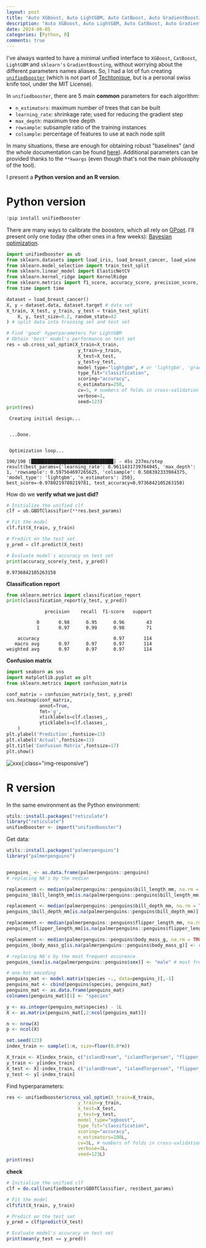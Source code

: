 ```yaml
---
layout: post
title: "Auto XGBoost, Auto LightGBM, Auto CatBoost, Auto GradientBoosting"
description: "Auto XGBoost, Auto LightGBM, Auto CatBoost, Auto GradientBoosting"
date: 2024-08-05
categories: [Python, R]
comments: true
---
```


I've always wanted to have a minimal unified interface to `XGBoost`, `CatBoost`, `LightGBM` and `sklearn's` `GradientBoosting`, without worrying about the different parameters names aliases. So, I had a lot of fun  creating [`unifiedbooster`](https://github.com/thierrymoudiki/unifiedbooster) (which is not part of [Techtonique](https://github.com/Techtonique), but is a personal swiss knife tool, under the MIT License).

In `unifiedbooster`, there are 5 main __common__  parameters for each algorithm:

- `n_estimators`: maximum number of trees that can be built
- `learning_rate`: shrinkage rate; used for reducing the gradient step
- `max_depth`: maximum tree depth
- `rowsample`: subsample ratio of the training instances
- `colsample`: percentage of features to use at each node split

In many situations, these are enough for obtaining robust "baselines" (and the whole documentation can be found [here](https://techtonique.github.io/unifiedbooster/unifiedbooster.html)). Additional parameters can be provided thanks to the `**kwargs` (even though that's not the main philosophy of the tool).

I present a **Python version and an R version**.

# Python version

```python
!pip install unifiedbooster
```

There are many ways to calibrate the _boosters_, which all rely on [GPopt](https://github.com/Techtonique/GPopt). I'll present only one today (the other ones in a few weeks): [Bayesian optimization](https://thierrymoudiki.github.io/blog/2021/04/16/python/misc/gpopt).


```python
import unifiedbooster as ub
from sklearn.datasets import load_iris, load_breast_cancer, load_wine
from sklearn.model_selection import train_test_split
from sklearn.linear_model import ElasticNetCV
from sklearn.kernel_ridge import KernelRidge
from sklearn.metrics import f1_score, accuracy_score, precision_score, recall_score
from time import time

dataset = load_breast_cancer()
X, y = dataset.data, dataset.target # data set
X_train, X_test, y_train, y_test = train_test_split(
    X, y, test_size=0.2, random_state=42
) # split data into training set and test set

# Find 'good' hyperparameters for LightGBM
# Obtain 'best' model's performance on test set
res = ub.cross_val_optim(X_train=X_train,
                          y_train=y_train,
                          X_test=X_test,
                          y_test=y_test,
                          model_type="lightgbm", # or 'lightgbm', 'gradientboosting', 'catboost'
                          type_fit="classification",
                          scoring="accuracy",
                          n_estimators=250,
                          cv=5, # numbers of folds in cross-validation
                          verbose=1,
                          seed=123)
print(res)
```

    
     Creating initial design... 
    
    
     ...Done. 
    
    
     Optimization loop... 
    
    190/190 [██████████████████████████████] - 45s 237ms/step
    result(best_params={'learning_rate': 0.9611431739764045, 'max_depth': 1, 'rowsample': 0.597564697265625, 'colsample': 0.508392333984375, 'model_type': 'lightgbm', 'n_estimators': 250}, best_score=-0.9780219780219781, test_accuracy=0.9736842105263158)


How do we **verify what we just did?**


```python
# Initialize the unified clf 
clf = ub.GBDTClassifier(**res.best_params)

# Fit the model
clf.fit(X_train, y_train)

# Predict on the test set
y_pred = clf.predict(X_test)

# Evaluate model's accuracy on test set
print(accuracy_score(y_test, y_pred))
```

    0.9736842105263158

**Classification report**

```python
from sklearn.metrics import classification_report
print(classification_report(y_test, y_pred))
```

                  precision    recall  f1-score   support
    
               0       0.98      0.95      0.96        43
               1       0.97      0.99      0.98        71
    
        accuracy                           0.97       114
       macro avg       0.97      0.97      0.97       114
    weighted avg       0.97      0.97      0.97       114
    

**Confusion matrix**

```python
import seaborn as sns
import matplotlib.pyplot as plt
from sklearn.metrics import confusion_matrix

conf_matrix = confusion_matrix(y_test, y_pred)
sns.heatmap(conf_matrix,
            annot=True,
            fmt='g',
            xticklabels=clf.classes_,
            yticklabels=clf.classes_,
    )
plt.ylabel('Prediction',fontsize=13)
plt.xlabel('Actual',fontsize=13)
plt.title('Confusion Matrix',fontsize=17)
plt.show()
```

![xxx]({{base}}/images/2024-08-05/2024-08-05-image1.png){:class="img-responsive"}      


# R version

In the same environment as the Python environment: 

```R
utils::install.packages("reticulate")
library("reticulate")
unifiedbooster <- import("unifiedbooster")
```

Get data: 

```R
utils::install.packages("palmerpenguins")
library("palmerpenguins")


penguins_ <- as.data.frame(palmerpenguins::penguins)
# replacing NA's by the median

replacement <- median(palmerpenguins::penguins$bill_length_mm, na.rm = TRUE)
penguins_$bill_length_mm[is.na(palmerpenguins::penguins$bill_length_mm)] <- replacement

replacement <- median(palmerpenguins::penguins$bill_depth_mm, na.rm = TRUE)
penguins_$bill_depth_mm[is.na(palmerpenguins::penguins$bill_depth_mm)] <- replacement

replacement <- median(palmerpenguins::penguins$flipper_length_mm, na.rm = TRUE)
penguins_$flipper_length_mm[is.na(palmerpenguins::penguins$flipper_length_mm)] <- replacement

replacement <- median(palmerpenguins::penguins$body_mass_g, na.rm = TRUE)
penguins_$body_mass_g[is.na(palmerpenguins::penguins$body_mass_g)] <- replacement

# replacing NA's by the most frequent occurence
penguins_$sex[is.na(palmerpenguins::penguins$sex)] <- "male" # most frequent

# one-hot encoding
penguins_mat <- model.matrix(species ~., data=penguins_)[,-1]
penguins_mat <- cbind(penguins$species, penguins_mat)
penguins_mat <- as.data.frame(penguins_mat)
colnames(penguins_mat)[1] <- "species"

y <- as.integer(penguins_mat$species) - 1L
X <- as.matrix(penguins_mat[,2:ncol(penguins_mat)])

n <- nrow(X)
p <- ncol(X)

set.seed(123)
index_train <- sample(1:n, size=floor(0.8*n))

X_train <- X[index_train, c("islandDream", "islandTorgersen", "flipper_length_mm")]
y_train <- y[index_train]
X_test <- X[-index_train, c("islandDream", "islandTorgersen", "flipper_length_mm") ]
y_test <- y[-index_train]
```

Find hyperparameters: 

```R
res <- unifiedbooster$cross_val_optim(X_train=X_train,
                          y_train=y_train,
                          X_test=X_test,
                          y_test=y_test,
                          model_type="xgboost",
                          type_fit="classification",
                          scoring="accuracy",
                          n_estimators=100L,
                          cv=5L, # numbers of folds in cross-validation
                          verbose=1L,
                          seed=123L)
print(res)
```

**check**

```R
# Initialize the unified clf 
clf = do.call(unifiedbooster$GBDTClassifier, res$best_params)

# Fit the model
clf$fit(X_train, y_train)

# Predict on the test set
y_pred = clf$predict(X_test)

# Evaluate model's accuracy on test set
print(mean(y_test == y_pred))
```
